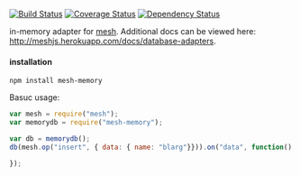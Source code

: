 [![Build Status](https://travis-ci.org/mojo-js/mesh-memory.svg)](https://travis-ci.org/mojo-js/mesh-memory) [![Coverage Status](https://coveralls.io/repos/mojo-js/mesh-memory/badge.svg?branch=master)](https://coveralls.io/r/mojo-js/mesh-memory?branch=master) [![Dependency Status](https://david-dm.org/mojo-js/mesh-memory.svg)](https://david-dm.org/mojo-js/mesh-memory)

in-memory adapter for [mesh](https://github.com/mojo-js/mesh.js). Additional docs can be viewed here: http://meshjs.herokuapp.com/docs/database-adapters.

#### installation

```
npm install mesh-memory
```

Basuc usage:

```javascript
var mesh = require("mesh");
var memorydb = require("mesh-memory");

var db = memorydb();
db(mesh.op("insert", { data: { name: "blarg"}})).on("data", function() {

});

```
